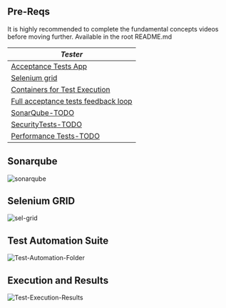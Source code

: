 ## Pre-Reqs
It is highly recommended to complete the fundamental concepts videos before moving further. Available in the root README.md   


| *Tester*                              |
|-------------------------------------|
| [Acceptance Tests App](https://vimeo.com/179279170)               |
| [Selenium grid](https://vimeo.com/179279205)                       |
| [Containers for Test Execution](https://vimeo.com/179279599)      |
| [Full acceptance tests feedback loop](https://vimeo.com/179279644) |
| [SonarQube-TODO]()                    |
| [SecurityTests-TODO]()                  |
| [Performance Tests-TODO]()              |


## Sonarqube

![sonarqube](https://github.com/machzqcq/docker-for-all/blob/master/images/sonarqube.png)

## Selenium GRID

![sel-grid](https://github.com/machzqcq/docker-for-all/blob/master/images/sel-grid.png)

## Test Automation Suite

![Test-Automation-Folder](https://github.com/machzqcq/docker-for-all/blob/master/images/test-automation-suite.png)

## Execution and Results
![Test-Execution-Results](https://github.com/machzqcq/docker-for-all/blob/master/images/test-execution-results.png)
